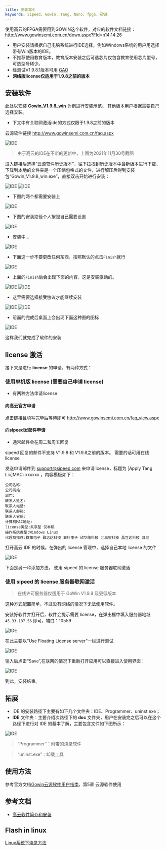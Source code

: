 ```yaml
---
title: 安装IDE 
keywords: Sipeed, Gowin, Tang, Nano, fpga, 矽速
---
```


使用高云的FPGA需要用到GOWIN这个软件，对应的软件文档链接：
<http://www.gowinsemi.com.cn/down.aspx?FId=n14:14:26>


- 用户安装请根据自己电脑系统进行IDE选择，例如Windows系统的用户用选择带有Win版本的IDE。
- 不推荐使用教育版本，教育版本安装之后可选芯片仅包含教育使用芯片型号，可选型号稀少。
- 经测试V1.9.8.1版本可用 [GAO](http://cdn.gowinsemi.com.cn/SUG114-2.5_Gowin%E5%9C%A8%E7%BA%BF%E9%80%BB%E8%BE%91%E5%88%86%E6%9E%90%E4%BB%AA%E7%94%A8%E6%88%B7%E6%8C%87%E5%8D%97.pdf)
- **网络版license仅适用于1.9.8之前的版本**


## 安装软件

此处以安装 **Gowin_V1.9.8_win** 为例进行安装示范。
其他版本用户根据需要自己选择安装。
- 下文中有关联网激活ide的方式仅限于1.9.8之前的版本

云源软件链接 http://www.gowinsemi.com.cn/faq.aspx

![IDE](./assets/IDE-1.png)

> 由于高云的IDE在不断的更新中，上图为2021年11月30号截图

进入链接后选择“云源软件历史版本”，往下拉找到历史版本中最新版本进行下载，下载到本地的文件夹是一个压缩包格式的文件，进行解压后得到安装包“Gowin_V1.9.8_win.exe”，直接双击开始进行安装：

![IDE](./assets/IDE-2.png)
![IDE](./assets/IDE-3.png)
- 下图的两个都需要安装上

![IDE](./assets/IDE-4.png)
- 下图的安装路径个人按照自己需要设置
  
![IDE](./assets/IDE-5.png)
- 安装中...
  
![IDE](./assets/IDE-6.png)
- 下面这一步不要更改任何东西，按照默认的点击`Finish`就行

![IDE](./assets/IDE-7.png)
- 上面的`Finish`后会出现下面的内容，这是安装驱动的。

![IDE](./assets/IDE-8.png)
![IDE](./assets/IDE-9.png)
- 这里需要选择接受协议才能继续安装
  
![IDE](./assets/IDE-10.png)
![IDE](./assets/IDE-11.png)
- 前面的完成后桌面上会出现下面这种图的图标
  
![IDE](./assets/IDE-12.png)

这样我们就完成了软件的安装

## license 激活

接下来是进行 **license** 的申请，有两种方式：

### 使用单机版 license (需要自己申请 license)

- 有两种方法申请license

#### 向高云官方申请

点击链接且填写完毕后等待即可 http://www.gowinsemi.com.cn/faq_view.aspx

#### 向sipeed发邮件申请

- 通常邮件会在周二和周五回复

sipeed 回复的邮件不支持 V1.9.8 和 V1.9.8之前的版本。
需要的话可用在线license

发送申请邮件到 support@sipeed.com 来申请license，标题为 [Apply Tang Lic]MAC: xxxxxx ，内容模板如下：

```
公司名称:
公司网站:
部门:
联系人姓名:
联系人电话:
联系人邮箱:
联系人省份:
计算机MAC地址:
license类型:共享型 仅本机
操作系统类型:Windows Linux
代理商推荐:群策电子 致远达科技 算科电子 欣华隆科技 北高智科技 晶立达科技 其他
```

打开高云 IDE 的时候，在弹出的 license 管理中，选择自己本地 license 的文件

![IDE](./assets/IDE-13.png)

下面是另一种添加方法， 使用 sipeed 的 license 服务器联网激活

### 使用 sipeed 的 license 服务器联网激活

> 在线许可服务器仅适用于 GoWin V1.9.8 及更低版本

这种方式配置简单，不过没有网络的情况下无法使用软件。

安装好软件并打开后，软件会提示需要 license，在弹出框中填入服务器地址 `45.33.107.56` 即可，端口：10559

![IDE](./assets/IDE-14.png)

在此主要以“Use Floating License server”一栏进行测试

![IDE](./assets/IDE-15.png)

输入后点击“Save”,在联网的情况下重新打开应用可以直接进入使用界面：

![IDE](./assets/IDE-16.png)

到此，安装结束。


## 拓展
- IDE 的安装路径下主要有如下几个文件夹：IDE、Programmer、uninst.exe；
- **IDE** 文件夹：主要介绍次路径下的 **doc** 文件夹，用户在安装完之后可以在这个路径下进行对 IDE 的基本了解，主要包含文件如下图所示：

![IDE](./assets/IDE-17.png)

> “Programmer”：附带的烧录软件

> “uninst.exe”：卸载工具


## 使用方法

参考官方文档[Gowin云源软件用户指南](http://cdn.gowinsemi.com.cn/SUG100-1.8_Gowin%E4%BA%91%E6%BA%90%E8%BD%AF%E4%BB%B6%E7%94%A8%E6%88%B7%E6%8C%87%E5%8D%97.pdf)，第5章 云源软件使用

## 参考文档

+ [高云软件简介和安装](http://cdn.gowinsemi.com.cn/%E9%AB%98%E4%BA%91%E8%BD%AF%E4%BB%B6%E7%AE%80%E4%BB%8B%E5%92%8C%E5%AE%89%E8%A3%85.pdf)

## Flash in linux
[Linux系统下烧录方法](./flash_in_linux.md)